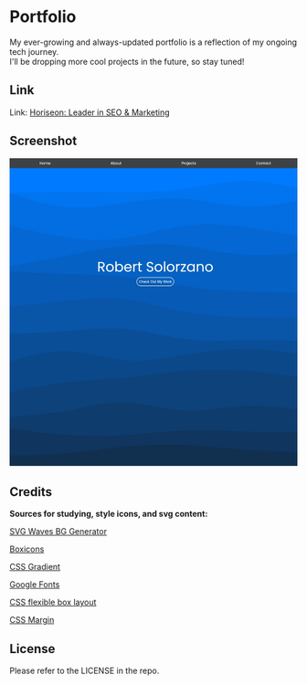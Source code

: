 # Portfolio

My ever-growing and always-updated portfolio is a reflection of my ongoing tech journey. 
<br>
I'll be dropping more cool projects in the future, so stay tuned!


## Link
Link: [Horiseon: Leader in SEO & Marketing](https://robertsolorzano.github.io/Horiseon/)


## Screenshot

![Preview](assets/images/preview.jpeg)


## Credits

**Sources for studying, style icons, and svg content:**

[SVG Waves BG Generator](https://wickedbackgrounds.com/app)

[Boxicons](https://boxicons.com/)

[CSS Gradient](https://cssgradient.io/)

[Google Fonts](https://fonts.google.com/)

[CSS flexible box layout](https://developer.mozilla.org/en-US/docs/Web/CSS/CSS_Flexible_Box_Layout)

[CSS Margin](https://www.w3schools.com/css/css_margin.asp)


## License

Please refer to the LICENSE in the repo.